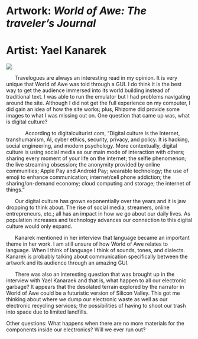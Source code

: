 # Artwork: *World of Awe: The traveler’s Journal*
# Artist: Yael Kanarek

![](https://media.giphy.com/media/aZg5FJVAHdB3G/giphy.gif)

&nbsp;&nbsp;&nbsp;&nbsp;&nbsp;&nbsp;Travelogues are always an interesting read in my opinion. It is very unique that World of Awe was told through a GUI. I do think it is the best way to get the audience immersed into its world building instead of traditional text. I was able to run the emulator but I had problems navigating around the site. Although I did not get the full experience on my computer, I did gain an idea of how the site works; plus, Rhizome did provide some images to what I was missing out on.  One question that came up was, what is digital culture? 

&nbsp;&nbsp;&nbsp;&nbsp;&nbsp;&nbsp;&nbsp;&nbsp;&nbsp;&nbsp;&nbsp;&nbsp; According to digitalculturist.com, “Digital culture is the Internet, transhumanism, AI, cyber ethics, security, privacy, and policy. It is hacking, social engineering, and modern psychology. More contextually, digital culture is using social media as our main mode of interaction with others; sharing every moment of your life on the internet; the selfie phenomenon; the live streaming obsession; the anonymity provided by online communities; Apple Pay and Android Pay; wearable technology; the use of emoji to enhance communication; internet/cell phone addiction; the sharing/on-demand economy; cloud computing and storage; the internet of things.”

&nbsp;&nbsp;&nbsp;&nbsp;&nbsp;&nbsp;Our digital culture has grown exponentially over the years and it is jaw dropping to think about. The rise of social media, streamers, online entrepreneurs, etc.; all has an impact in how we go about our daily lives. As population increases and technology advances our connection to this digital culture would only expand. 

&nbsp;&nbsp;&nbsp;&nbsp;&nbsp;&nbsp;Kanarek mentioned in her interview that language became an important theme in her work. I am still unsure of how World of Awe relates to language. When I think of language I think of sounds, tones, and dialects. Kanarek is probably talking about communication specifically between the artwork and its audience through an amazing GUI.

&nbsp;&nbsp;&nbsp;&nbsp;&nbsp;&nbsp;There was also an interesting question that was brought up in the interview with Yael Kanaraek and that is, what happen to all our electronic garbage? It appears that the desolated terrain explored by the narrator in World of Awe could be a futuristic version of Silicon Valley. This got me thinking about where we dump our electronic waste as well as our electronic recycling services; the possibilities of having to shoot our trash into space due to limited landfills.  

Other questions: What happens when there are no more materials for the components inside our electronics? Will we ever run out? 
